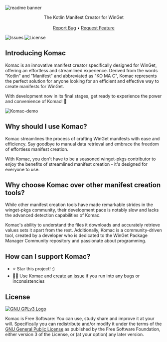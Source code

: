 ![readme banner](https://user-images.githubusercontent.com/74878137/216779691-70eb2593-f476-4df1-8725-abf2454a3bf1.svg)

<p align="center">
    The Kotlin Manifest Creator for WinGet
    <br/>
    <br/>
    <a href="https://github.com/russellbanks/Komac/issues">Report Bug</a>
    •
    <a href="https://github.com/russellbanks/Komac/issues">Request Feature</a>
</p>

![Issues](https://img.shields.io/github/issues/russellbanks/Komac)
![License](https://img.shields.io/github/license/russellbanks/Komac)

## Introducing Komac

Komac is an innovative manifest creator specifically designed for WinGet, offering an effortless and streamlined experience. Derived from the words "Kotlin" and "Manifest" and abbreviated as "KO MA C", Komac represents the perfect solution for anyone looking for an efficient and effective way to create manifests for WinGet.

With development now in its final stages, get ready to experience the power and convenience of Komac! 🎉

![Komac-demo](https://user-images.githubusercontent.com/74878137/216784291-de2d5dc8-d6f9-4bde-a059-7a1382c3940b.gif)

## Why should I use Komac?

Komac streamlines the process of crafting WinGet manifests with ease and efficiency. Say goodbye to manual data retrieval and embrace the freedom of effortless manifest creation.

With Komac, you don't have to be a seasoned winget-pkgs contributor to enjoy the benefits of streamlined manifest creation - it's designed for everyone to use.

## Why choose Komac over other manifest creation tools?

While other manifest creation tools have made remarkable strides in the winget-pkgs community, their development pace is notably slow and lacks the advanced detection capabilities of Komac.

Komac's ability to understand the files it downloads and accurately retrieve values sets it apart from the rest. Additionally, Komac is a community-driven tool, created by a developer who is dedicated to the WinGet Package Manager Community repository and passionate about programming.

## How can I support Komac?

- ⭐ Star this project! :)
- 🧑‍💻 Use Komac and [create an issue](https://github.com/russellbanks/Komac/issues/new) if you run into any bugs or inconsistencies

## License

[![GNU GPLv3 Logo](https://www.gnu.org/graphics/gplv3-127x51.png)](http://www.gnu.org/licenses/gpl-3.0.en.html)

Komac is Free Software: You can use, study share and improve it at your will. Specifically you can redistribute and/or modify it under the terms of the [GNU General Public License](http://www.gnu.org/licenses/gpl-3.0.en.html) as published by the Free Software Foundation, either version 3 of the License, or (at your option) any later version.
